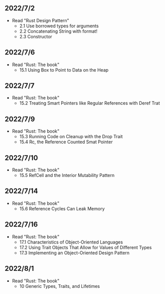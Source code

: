 ## 2022/7/2
- Read "Rust Design Pattern"
  - 2.1 Use borrowed types for arguments
  - 2.2 Concatenating String with format!
  - 2.3 Constructor

## 2022/7/6
- Read "Rust: The book"
  - 15.1 Using Box<T> to Point to Data on the Heap

## 2022/7/7
- Read "Rust: The book"
  - 15.2 Treating Smart Pointers like Regular References with Deref Trat

## 2022/7/9
- Read "Rust: The book"
  - 15.3 Running Code on Cleanup with the Drop Trait
  - 15.4 Rc<T>, the Reference Counted Smat Pointer

## 2022/7/10
- Read "Rust: The book"
  - 15.5 RefCell<T> and the Interior Mutability Pattern 

## 2022/7/14
- Read "Rust: The book"
  - 15.6 Reference Cycles Can Leak Memory

## 2022/7/16
- Read "Rust: The book"
  - 17.1 Characteristics of Object-Oriented Languages
  - 17.2 Using Trait Objects That Allow for Values of Different Types
  - 17.3 Implementing an Object-Oriented Design Pattern

## 2022/8/1
- Read "Rust: The book"
  - 10 Generic Types, Traits, and Lifetimes
